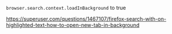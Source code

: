 `browser.search.context.loadInBackground` to true

https://superuser.com/questions/1467107/firefox-search-with-on-highlighted-text-how-to-open-new-tab-in-background
